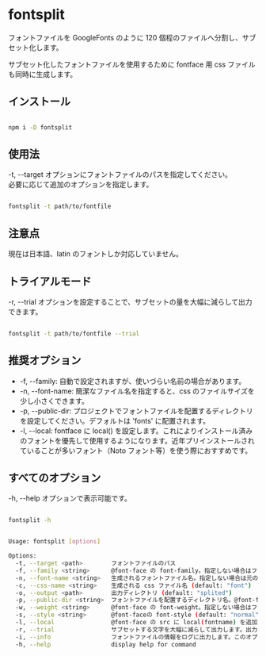# fontsplit

フォントファイルを GoogleFonts のように 120 個程のファイルへ分割し、サブセット化します。

サブセット化したフォントファイルを使用するために fontface 用 css ファイルも同時に生成します。

## インストール

```bash

npm i -D fontsplit

```

## 使用法

-t, --target オプションにフォントファイルのパスを指定してください。<br />
必要に応じて追加のオプションを指定します。<br />

```bash

fontsplit -t path/to/fontfile

```

## 注意点

現在は日本語、latin のフォントしか対応していません。

## トライアルモード

-r, --trial オプションを設定することで、サブセットの量を大幅に減らして出力できます。<br />

```bash

fontsplit -t path/to/fontfile --trial

```

## 推奨オプション

- -f, --family: 自動で設定されますが、使いづらい名前の場合があります。<br />
- -n, --font-name: 簡潔なファイル名を指定すると、css のファイルサイズを少し小さくできます。<br />
- -p, --public-dir: プロジェクトでフォントファイルを配置するディレクトリを設定してください。デフォルトは 'fonts' に配置されます。<br />
- -l, --local: fontface に local() を設定します。これによりインストール済みのフォントを優先して使用するようになります。近年プリインストールされていることが多いフォント（Noto フォント等）を使う際におすすめです。

## すべてのオプション

-h, --help オプションで表示可能です。

```bash

fontsplit -h

```

```bash

Usage: fontsplit [options]

Options:
  -t, --target <path>        フォントファイルのパス
  -f, --family <string>      @font-face の font-family。指定しない場合はフォントファイルから取得します
  -n, --font-name <string>   生成されるフォントファイル名。指定しない場合は元のファイル名を使用します
  -c, --css-name <string>    生成される css ファイル名 (default: "font")
  -o, --output <path>        出力ディレクトリ (default: "splited")
  -p, --public-dir <string>  フォントファイルを配置するディレクトリ名。@font-face の url(/path/fontfile) の path に該当します (default: "fonts")
  -w, --weight <string>      @font-face の font-weight。指定しない場合はフォントファイルから取得します
  -s, --style <string>       @font-faceの font-style (default: "normal")
  -l, --local                @font-face の src に local(fontname) を追加します。fontname はフォントファイルから取得します
  -r, --trial                サブセットする文字を大幅に減らして出力します。出力内容をチェックしたいときに便利です
  -i, --info                 フォントファイルの情報をログに出力します。このオプションを設定しているとサブセット処理はスキップされます。
  -h, --help                 display help for command

```
